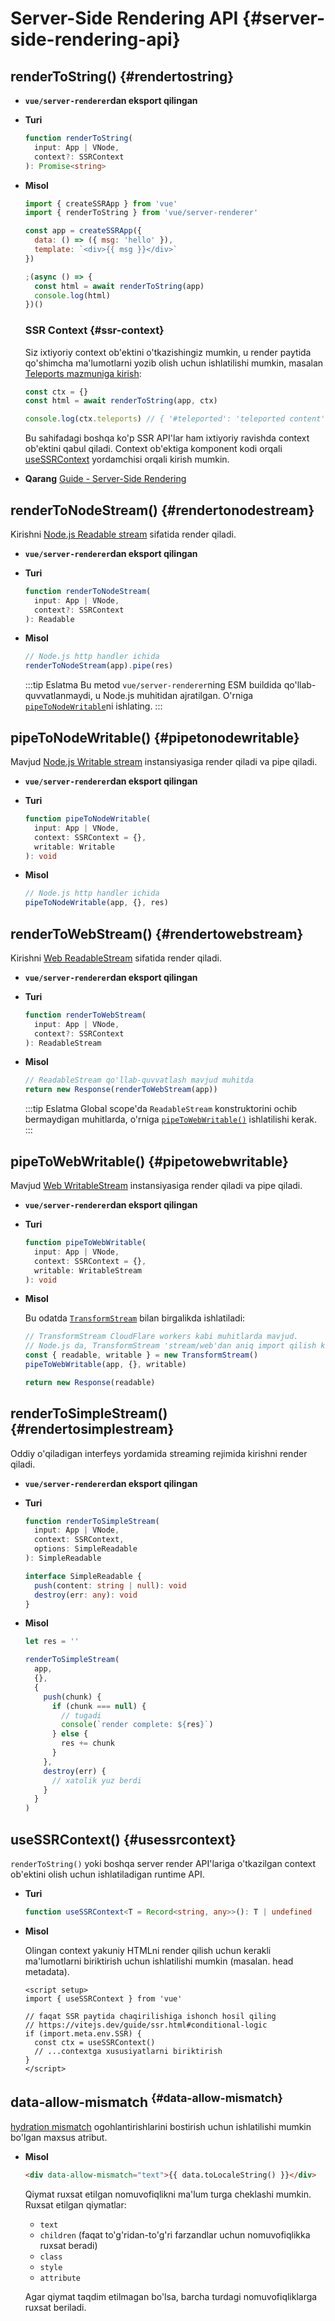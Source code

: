 # Server-Side Rendering API {#server-side-rendering-api}

## renderToString() {#rendertostring}

- **`vue/server-renderer`dan eksport qilingan**

- **Turi**

  ```ts
  function renderToString(
    input: App | VNode,
    context?: SSRContext
  ): Promise<string>
  ```

- **Misol**

  ```js
  import { createSSRApp } from 'vue'
  import { renderToString } from 'vue/server-renderer'

  const app = createSSRApp({
    data: () => ({ msg: 'hello' }),
    template: `<div>{{ msg }}</div>`
  })

  ;(async () => {
    const html = await renderToString(app)
    console.log(html)
  })()
  ```

  ### SSR Context {#ssr-context}

  Siz ixtiyoriy context ob'ektini o'tkazishingiz mumkin, u render paytida qo'shimcha ma'lumotlarni yozib olish uchun ishlatilishi mumkin, masalan [Teleports mazmuniga kirish](/guide/scaling-up/ssr#teleports):

  ```js
  const ctx = {}
  const html = await renderToString(app, ctx)

  console.log(ctx.teleports) // { '#teleported': 'teleported content' }
  ```

  Bu sahifadagi boshqa ko'p SSR API'lar ham ixtiyoriy ravishda context ob'ektini qabul qiladi. Context ob'ektiga komponent kodi orqali [useSSRContext](#usessrcontext) yordamchisi orqali kirish mumkin.

- **Qarang** [Guide - Server-Side Rendering](/guide/scaling-up/ssr)

## renderToNodeStream() {#rendertonodestream}

Kirishni [Node.js Readable stream](https://nodejs.org/api/stream.html#stream_class_stream_readable) sifatida render qiladi.

- **`vue/server-renderer`dan eksport qilingan**

- **Turi**

  ```ts
  function renderToNodeStream(
    input: App | VNode,
    context?: SSRContext
  ): Readable
  ```

- **Misol**

  ```js
  // Node.js http handler ichida
  renderToNodeStream(app).pipe(res)
  ```

  :::tip Eslatma
  Bu metod `vue/server-renderer`ning ESM buildida qo'llab-quvvatlanmaydi, u Node.js muhitidan ajratilgan. O'rniga [`pipeToNodeWritable`](#pipetonodewritable)ni ishlating.
  :::

## pipeToNodeWritable() {#pipetonodewritable}

Mavjud [Node.js Writable stream](https://nodejs.org/api/stream.html#stream_writable_streams) instansiyasiga render qiladi va pipe qiladi.

- **`vue/server-renderer`dan eksport qilingan**

- **Turi**

  ```ts
  function pipeToNodeWritable(
    input: App | VNode,
    context: SSRContext = {},
    writable: Writable
  ): void
  ```

- **Misol**

  ```js
  // Node.js http handler ichida
  pipeToNodeWritable(app, {}, res)
  ```

## renderToWebStream() {#rendertowebstream}

Kirishni [Web ReadableStream](https://developer.mozilla.org/en-US/docs/Web/API/Streams_API) sifatida render qiladi.

- **`vue/server-renderer`dan eksport qilingan**

- **Turi**

  ```ts
  function renderToWebStream(
    input: App | VNode,
    context?: SSRContext
  ): ReadableStream
  ```

- **Misol**

  ```js
  // ReadableStream qo'llab-quvvatlash mavjud muhitda
  return new Response(renderToWebStream(app))
  ```

  :::tip Eslatma
  Global scope'da `ReadableStream` konstruktorini ochib bermaydigan muhitlarda, o'rniga [`pipeToWebWritable()`](#pipetowebwritable) ishlatilishi kerak.
  :::

## pipeToWebWritable() {#pipetowebwritable}

Mavjud [Web WritableStream](https://developer.mozilla.org/en-US/docs/Web/API/WritableStream) instansiyasiga render qiladi va pipe qiladi.

- **`vue/server-renderer`dan eksport qilingan**

- **Turi**

  ```ts
  function pipeToWebWritable(
    input: App | VNode,
    context: SSRContext = {},
    writable: WritableStream
  ): void
  ```

- **Misol**

  Bu odatda [`TransformStream`](https://developer.mozilla.org/en-US/docs/Web/API/TransformStream) bilan birgalikda ishlatiladi:

  ```js
  // TransformStream CloudFlare workers kabi muhitlarda mavjud.
  // Node.js da, TransformStream 'stream/web'dan aniq import qilish kerak
  const { readable, writable } = new TransformStream()
  pipeToWebWritable(app, {}, writable)

  return new Response(readable)
  ```

## renderToSimpleStream() {#rendertosimplestream}

Oddiy o'qiladigan interfeys yordamida streaming rejimida kirishni render qiladi.

- **`vue/server-renderer`dan eksport qilingan**

- **Turi**

  ```ts
  function renderToSimpleStream(
    input: App | VNode,
    context: SSRContext,
    options: SimpleReadable
  ): SimpleReadable

  interface SimpleReadable {
    push(content: string | null): void
    destroy(err: any): void
  }
  ```

- **Misol**

  ```js
  let res = ''

  renderToSimpleStream(
    app,
    {},
    {
      push(chunk) {
        if (chunk === null) {
          // tugadi
          console(`render complete: ${res}`)
        } else {
          res += chunk
        }
      },
      destroy(err) {
        // xatolik yuz berdi
      }
    }
  )
  ```

## useSSRContext() {#usessrcontext}

`renderToString()` yoki boshqa server render API'lariga o'tkazilgan context ob'ektini olish uchun ishlatiladigan runtime API.

- **Turi**

  ```ts
  function useSSRContext<T = Record<string, any>>(): T | undefined
  ```

- **Misol**

  Olingan context yakuniy HTMLni render qilish uchun kerakli ma'lumotlarni biriktirish uchun ishlatilishi mumkin (masalan. head metadata).

  ```vue
  <script setup>
  import { useSSRContext } from 'vue'

  // faqat SSR paytida chaqirilishiga ishonch hosil qiling
  // https://vitejs.dev/guide/ssr.html#conditional-logic
  if (import.meta.env.SSR) {
    const ctx = useSSRContext()
    // ...contextga xususiyatlarni biriktirish
  }
  </script>
  ```

## data-allow-mismatch <sup class="vt-badge" data-text="3.5+" /> {#data-allow-mismatch}

[hydration mismatch](/guide/scaling-up/ssr#hydration-mismatch) ogohlantirishlarini bostirish uchun ishlatilishi mumkin bo'lgan maxsus atribut.

- **Misol**

  ```html
  <div data-allow-mismatch="text">{{ data.toLocaleString() }}</div>
  ```

  Qiymat ruxsat etilgan nomuvofiqlikni ma'lum turga cheklashi mumkin. Ruxsat etilgan qiymatlar:

  - `text`
  - `children` (faqat to'g'ridan-to'g'ri farzandlar uchun nomuvofiqlikka ruxsat beradi)
  - `class`
  - `style`
  - `attribute`

  Agar qiymat taqdim etilmagan bo'lsa, barcha turdagi nomuvofiqliklarga ruxsat beriladi.
